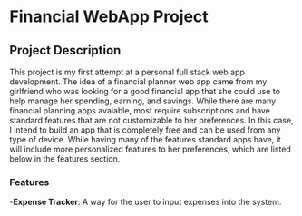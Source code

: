 # Financial WebApp Project

## Project Description

This project is my first attempt at a personal full stack web app development. The idea of a financial planner web app came from my girlfriend who was looking for a good financial app that she could use to help manage her spending, earning, and savings. While there are many financial planning apps avaiable, most require subscriptions and have standard features that are not customizable to her preferences. In this case, I intend to build an app that is completely free and can be used from any type of device. While having many of the features standard apps have, it will include more personalized features to her preferences, which are listed below in the features section. 

### Features

-**Expense Tracker**: A way for the user to input expenses into the system. 
